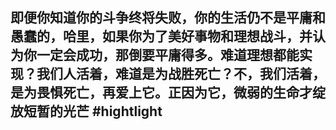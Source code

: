 即便你知道你的斗争终将失败，你的生活仍不是平庸和愚蠢的，哈里，如果你为了美好事物和理想战斗，并认为你一定会成功，那倒要平庸得多。难道理想都能实现？我们人活着，难道是为战胜死亡？不，我们活着，是为畏惧死亡，再爱上它。正因为它，微弱的生命才绽放短暂的光芒 #hightlight 
- 